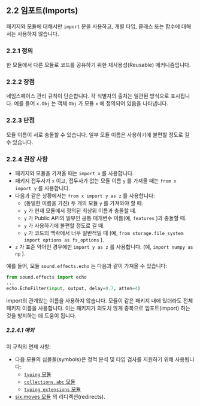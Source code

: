 ## 2.2 임포트(Imports)

패키지와 모듈에 대해서만 `import` 문을 사용하고, 개별 타입, 클래스 또는 함수에 대해서는 사용하지 않습니다.

### 2.2.1 정의

한 모듈에서 다른 모듈로 코드를 공유하기 위한 재사용성(Reusable) 메커니즘입니다.

### 2.2.2 장점

네임스페이스 관리 규칙이 단순합니다. 각 식별자의 출처는 일관된 방식으로 표시됩니다. 예를 들어 `x.Obj` 는 객체 `Obj` 가 모듈 `x` 에 정의되어 있음을 나타냅니다.

### 2.2.3 단점

모듈 이름이 서로 충돌할 수 있습니다. 일부 모듈 이름은 사용하기에 불편할 정도로 길 수 있습니다.

### 2.2.4 권장 사항

- 패키지와 모듈을 가져올 때는 `import x` 를 사용합니다.
- 패키지 접두사가 `x` 이고, 접두사가 없는 모듈 이름 `y` 를 가져올 때는 `from x import y` 를 사용합니다.
- 다음과 같은 상황에서는 `from x import y as z` 를 사용합니다:
  - (동일한 이름을 가진) 두 개의 모듈 `y` 를 가져와야 할 때.
  - `y` 가 현재 모듈에서 정의된 최상위 이름과 충돌할 때.
  - `y` 가 Public API의 일부인 공통 매개변수 이름(예, `features` )과 충돌할 때.
  - `y` 가 사용하기에 불편할 정도로 길 때.
  - `y` 가 코드의 맥락에서 너무 일반적일 때 (예, `from storage.file_system import options as fs_options` ).
- `z` 가 표준 약어인 경우에만 `import y as z` 를 사용합니다. (예, `import numpy as np` ).

예를 들어, 모듈 `sound.effects.echo` 는 다음과 같이 가져올 수 있습니다:

```python
from sound.effects import echo
...
echo.EchoFilter(input, output, delay=0.7, atten=4)
```

import의 관계있는 이름을 사용하지 않습니다. 모듈이 같은 패키지 내에 있더라도 전체 패키지 이름을 사용합니다. 이는 패키지가 의도치 않게 중복으로 임포트(import) 하는 것을 방지하는 데 도움이 됩니다.

##### 2.2.4.1 예외

이 규칙의 면제 사항:

- 다음 모듈의 심볼들(symbols)은 정적 분석 및 타입 검사를 지원하기 위해 사용됩니다:
  - [`typing` 모듈](https://google.github.io/styleguide/pyguide.html#typing-imports)
  - [`collections.abc` 모듈](https://google.github.io/styleguide/pyguide.html#typing-imports)
  - [`typing_extensions` 모듈](https://github.com/python/typing_extensions/blob/main/README.md)
- [six.moves 모듈](https://six.readthedocs.io/#module-six.moves) 의 리디렉션(redirects).
